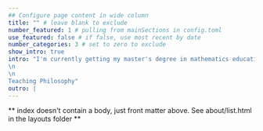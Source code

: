 ```yaml
---
## Configure page content in wide column
title: "" # leave blank to exclude
number_featured: 1 # pulling from mainSections in config.toml
use_featured: false # if false, use most recent by date
number_categories: 3 # set to zero to exclude
show_intro: true
intro: "I'm currently getting my master's degree in mathematics education, with the goal of teaching in a secondary school following graduation. I got my undergraduate degree from the University of Virginia in 2020 in Systems Engineering and Statistics, where I also served as drum major of the marching band for two years. In my spare time, I love to play bassoon, read, and watch Formula One.
\n
\n
Teaching Philosophy"
outro: |
---
```


\*\* index doesn't contain a body, just front matter above. See about/list.html in the layouts folder \*\*
